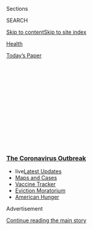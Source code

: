 <div id="app">

<div>

<div>

<div>

<div class="NYTAppHideMasthead css-1q2w90k e1suatyy0">

<div class="section css-ui9rw0 e1suatyy2">

<div class="css-eph4ug er09x8g0">

<div class="css-6n7j50">

</div>

<span class="css-1dv1kvn">Sections</span>

<div class="css-10488qs">

<span class="css-1dv1kvn">SEARCH</span>

</div>

[Skip to content](#site-content)[Skip to site
index](#site-index)

</div>

<div id="masthead-section-label" class="css-1wr3we4 eaxe0e00">

[Health](https://www.nytimes3xbfgragh.onion/section/health)

</div>

<div class="css-10698na e1huz5gh0">

</div>

</div>

<div id="masthead-bar-one" class="section hasLinks css-15hmgas e1csuq9d3">

<div class="css-uqyvli e1csuq9d0">

</div>

<div class="css-1uqjmks e1csuq9d1">

</div>

<div class="css-9e9ivx">

[](https://myaccount.nytimes3xbfgragh.onion/auth/login?response_type=cookie&client_id=vi)

</div>

<div class="css-1bvtpon e1csuq9d2">

[Today’s
Paper](https://www.nytimes3xbfgragh.onion/section/todayspaper)

</div>

</div>

</div>

</div>

<div data-aria-hidden="false">

<div id="site-content" data-role="main">

<div>

<div class="css-1aor85t" style="opacity:0.000000001;z-index:-1;visibility:hidden">

<div class="css-1hqnpie">

<div class="css-epjblv">

<span class="css-17xtcya">[Health](/section/health)</span><span class="css-x15j1o">|</span><span class="css-fwqvlz">Federal
Officials Turn to a New Testing Strategy as Infections
Surge</span>

</div>

<div class="css-k008qs">

<div class="css-1iwv8en">

<span class="css-18z7m18"></span>

<div>

</div>

</div>

<span class="css-1n6z4y">https://nyti.ms/2NNntDT</span>

<div class="css-1705lsu">

<div class="css-4xjgmj">

<div class="css-4skfbu" data-role="toolbar" data-aria-label="Social Media Share buttons, Save button, and Comments Panel with current comment count" data-testid="share-tools">

  - 
  - 
  - 
  - 
    
    <div class="css-6n7j50">
    
    </div>

  - 

</div>

</div>

</div>

</div>

</div>

</div>

<div class="css-13pd83m">

<div class="css-l9svim">

### [<span class="css-pa1jbp"><span class="css-1rxm0ex">The Coronavirus</span><span class="css-1rxm0ex"> Outbreak</span></span>](https://www.nytimes3xbfgragh.onion/news-event/coronavirus?name=styln-coronavirus-national&region=TOP_BANNER&block=storyline_menu_recirc&action=click&pgtype=Article&impression_id=2e58a6e0-f1c3-11ea-8a7f-39e977841eba&variant=undefined)

  - <span class="css-ousu42"><span class="css-12clwdu">live</span>[Latest
    Updates](https://www.nytimes3xbfgragh.onion/2020/09/08/world/covid-19-coronavirus.html?name=styln-coronavirus-national&region=TOP_BANNER&block=storyline_menu_recirc&action=click&pgtype=Article&impression_id=2e58a6e1-f1c3-11ea-8a7f-39e977841eba&variant=undefined)</span>
  - <span class="css-ousu42">[Maps and
    Cases](https://www.nytimes3xbfgragh.onion/interactive/2020/us/coronavirus-us-cases.html?name=styln-coronavirus-national&region=TOP_BANNER&block=storyline_menu_recirc&action=click&pgtype=Article&impression_id=2e58a6e2-f1c3-11ea-8a7f-39e977841eba&variant=undefined)</span>
  - <span class="css-ousu42">[Vaccine
    Tracker](https://www.nytimes3xbfgragh.onion/interactive/2020/science/coronavirus-vaccine-tracker.html?name=styln-coronavirus-national&region=TOP_BANNER&block=storyline_menu_recirc&action=click&pgtype=Article&impression_id=2e58a6e3-f1c3-11ea-8a7f-39e977841eba&variant=undefined)</span>
  - <span class="css-ousu42">[Eviction
    Moratorium](https://www.nytimes3xbfgragh.onion/2020/09/02/your-money/eviction-moratorium-covid.html?name=styln-coronavirus-national&region=TOP_BANNER&block=storyline_menu_recirc&action=click&pgtype=Article&impression_id=2e58cdf0-f1c3-11ea-8a7f-39e977841eba&variant=undefined)</span>
  - <span class="css-ousu42">[American
    Hunger](https://www.nytimes3xbfgragh.onion/interactive/2020/09/02/magazine/food-insecurity-hunger-us.html?name=styln-coronavirus-national&region=TOP_BANNER&block=storyline_menu_recirc&action=click&pgtype=Article&impression_id=2e58cdf1-f1c3-11ea-8a7f-39e977841eba&variant=undefined)</span>

</div>

</div>

<div id="top-wrapper" class="css-1sy8kpn">

<div id="top-slug" class="css-l9onyx">

Advertisement

</div>

[Continue reading the main
story](#after-top)

<div class="ad top-wrapper" style="text-align:center;height:100%;display:block;min-height:250px">

<div id="top" class="place-ad" data-position="top" data-size-key="top">

</div>

</div>

<div id="after-top">

</div>

</div>

<div>

<div id="sponsor-wrapper" class="css-1hyfx7x">

<div id="sponsor-slug" class="css-19vbshk">

Supported by

</div>

[Continue reading the main
story](#after-sponsor)

<div id="sponsor" class="ad sponsor-wrapper" style="text-align:center;height:100%;display:block">

</div>

<div id="after-sponsor">

</div>

</div>

<div class="css-186x18t">

</div>

<div class="css-1vkm6nb ehdk2mb0">

# Federal Officials Turn to a New Testing Strategy as Infections Surge

</div>

Millions of additional coronavirus tests may be processed with
“pooling,” enabling widespread surveillance as the country struggles
to
reopen.

<div class="css-79elbk" data-testid="photoviewer-wrapper">

<div class="css-z3e15g" data-testid="photoviewer-wrapper-hidden">

</div>

<div class="css-1a48zt4 ehw59r15" data-testid="photoviewer-children">

![<span class="css-16f3y1r e13ogyst0" data-aria-hidden="true">Coronavirus
testing at a factory in Wuhan, China, in May. The country used pooled
testing in a campaign to test all 11 million residents of Wuhan, where
the pandemic first emerged in late
2019.</span><span class="css-cnj6d5 e1z0qqy90" itemprop="copyrightHolder"><span class="css-1ly73wi e1tej78p0">Credit...</span><span><span>CHINATOPIX,
via Associated
Press</span></span></span>](https://static01.graylady3jvrrxbe.onion/images/2020/07/01/science/01virus-testing01/merlin_173144685_aadd1471-00a0-4247-a191-0162db76c67b-articleLarge.jpg?quality=75&auto=webp&disable=upscale)

</div>

</div>

<div class="css-18e8msd">

<div class="css-vp77d3 epjyd6m0">

<div class="css-1baulvz">

By [<span class="css-1baulvz last-byline" itemprop="name">Apoorva
Mandavilli</span>](https://www.nytimes3xbfgragh.onion/by/apoorva-mandavilli)

</div>

</div>

  - 
    
    <div class="css-ld3wwf e16638kd2">
    
    Published July 1, 2020Updated Aug. 18,
    2020
    
    </div>

  - 
    
    <div class="css-4xjgmj">
    
    <div class="css-pvvomx" data-role="toolbar" data-aria-label="Social Media Share buttons, Save button, and Comments Panel with current comment count" data-testid="share-tools">
    
      - 
      - 
      - 
      - 
        
        <div class="css-6n7j50">
        
        </div>
    
      - 
    
    </div>
    
    </div>

</div>

</div>

<div class="section meteredContent css-1r7ky0e" name="articleBody" itemprop="articleBody">

<div class="css-1fanzo5 StoryBodyCompanionColumn">

<div class="css-53u6y8">

The Trump administration plans to adopt a decades-old testing strategy
that will vastly increase the number of [coronavirus
tests](https://www.nytimes3xbfgragh.onion/2020/08/18/health/coronavirus-pool-te.html)
performed in the United States and permit widespread tracking of the
virus as it surges across the country.

The method, called [pooled
testing](https://www.nytimes3xbfgragh.onion/2020/08/18/health/coronavirus-pool-te.html),
signals a paradigm shift. Instead of carefully rationing tests to only
those with symptoms, pooled testing would enable frequent surveillance
of asymptomatic people. Mass identification of coronavirus infections
could hasten the reopening of schools, offices and factories.

“We’re in intensive discussions about how we’re going to do it,” Dr.
Anthony S. Fauci, the country’s leading infectious disease expert, said
in an interview. “We hope to get this off the ground as soon as
possible.”

In a call with reporters on Wednesday, Adm. Brett Giroir, deputy
secretary of health and human services, said he expected the program to
be up and running by the end of the summer.

</div>

</div>

<div class="css-1fanzo5 StoryBodyCompanionColumn">

<div class="css-53u6y8">

“My assessment is that the data is very strong,” he said. By the time
students return to universities, “pooling will be very mature.”

Given the many advantages, experts said, health officials should have
embraced pooled testing much sooner. The United States military has used
the technique at its bases worldwide, and has done so since it first
[tested men for
syphilis](https://projecteuclid.org/euclid.aoms/1177731363) in the
1940s.

Health officials in
[China](https://www.nytimes3xbfgragh.onion/2020/05/14/world/asia/coronavirus-testing-china-wuhan.html),
Germany, Israel and Thailand have all deployed pooled testing for the
coronavirus. In Nebraska, a state scientist found a loophole that
allowed him to circumvent federal prohibitions on the method. In
Memphis, Dr. Manoj Jain, an infectious disease expert familiar with
low-cost methods in India, has forged an ambitious plan to use the
strategy.

“I’m just wondering why the federal government does not mandate now that
this be done to preserve the testing capacity,” said Dr. Jain, of Emory
University. “We really haven’t learned from our counterparts in Europe
and Asia.”

Here’s how the technique works: A university, for example, takes samples
from every one of its thousands of students by nasal swab, or perhaps
saliva. Setting aside part of each individual’s sample, the lab combines
the rest into a batch holding five to 10 samples each.

</div>

</div>

<div class="css-1fanzo5 StoryBodyCompanionColumn">

<div class="css-53u6y8">

The pooled sample is tested for coronavirus infection. Barring an
unexpected outbreak, just 1 percent or 2 percent of the students are
likely to be infected, so the overwhelming majority of pools are likely
to test
negative.

<div id="NYT_MAIN_CONTENT_1_REGION" class="css-9tf9ac">

<div>

<div id="styln-covid-updates-world" class="section interactive-content interactive-size-medium css-1ftcdic">

<div class="css-17ih8de interactive-body">

<div id="styln-briefing-block" data-asset-id="QXJ0aWNsZTpueXQ6Ly9hcnRpY2xlLzczNDIwODc0LTQ1NGYtNTQ4Ny1hYzExLTM0Mzg2ODUxZDI3ZA==">

<div class="briefing-block-header-section">

# [Latest Updates: The Coronavirus Outbreak](https://www.nytimes3xbfgragh.onion/2020/09/08/world/covid-19-coronavirus.html?action=click&pgtype=Article&state=default&region=MAIN_CONTENT_1&context=storylines_live_updates)

<div class="briefing-block-ts">

Updated 2020-09-08T10:37:22.362Z

</div>

</div>

  - [As senators return to Washington, an impasse over a virus relief
    package
    looms.](https://www.nytimes3xbfgragh.onion/2020/09/08/world/covid-19-coronavirus.html?action=click&pgtype=Article&state=default&region=MAIN_CONTENT_1&context=storylines_live_updates#link-4a77847f)
  - [Nine drugmakers pledge to thoroughly vet any coronavirus
    vaccine.](https://www.nytimes3xbfgragh.onion/2020/09/08/world/covid-19-coronavirus.html?action=click&pgtype=Article&state=default&region=MAIN_CONTENT_1&context=storylines_live_updates#link-679303d7)
  - [‘The lockdown killed my father’: Farmer suicides add to India’s
    virus
    misery.](https://www.nytimes3xbfgragh.onion/2020/09/08/world/covid-19-coronavirus.html?action=click&pgtype=Article&state=default&region=MAIN_CONTENT_1&context=storylines_live_updates#link-1c973131)

<div class="briefing-block-footer">

<div class="briefing-block-footer-meta">

[See more
updates](https://www.nytimes3xbfgragh.onion/2020/09/08/world/covid-19-coronavirus.html?action=click&pgtype=Article&state=default&region=MAIN_CONTENT_1&context=storylines_live_updates)

</div>

<div class="briefing-block-briefinglinks">

<span>More live coverage:</span>
[Markets](https://www.nytimes3xbfgragh.onion/live/2020/09/08/business/stock-market-today-coronavirus?action=click&pgtype=Article&state=default&region=MAIN_CONTENT_1&context=storylines_live_updates)

</div>

</div>

</div>

</div>

</div>

</div>

</div>

But if a pool yields a positive result, the lab would retest the
reserved parts of each individual sample that went into the pool,
pinpointing the infected student. The strategy could be employed for [as
little as $3 per person per
day](http://faculty.haas.berkeley.edu/ned/GroupTestingInAPandemic.pdf),
according an estimate from economists at the University of California,
Berkeley.

By testing large numbers of people at a fraction of the cost, time and
necessary ingredients, pooled surveillance could be widely adopted by
workplaces, religious organizations, and schools and universities
seeking to reopen.

The method works best in such settings, where the number infected is
likely to be low, rather than in high-risk workplaces like meatpacking
plants.

</div>

</div>

<div class="css-79elbk" data-testid="photoviewer-wrapper">

<div class="css-z3e15g" data-testid="photoviewer-wrapper-hidden">

</div>

<div class="css-1a48zt4 ehw59r15" data-testid="photoviewer-children">

![<span class="css-16f3y1r e13ogyst0" data-aria-hidden="true">The
Newswanger Meats plant in Shiloh, Ohio, in May. Pooled testing would not
work as well in meatpacking plants as in lower-risk
settings.</span><span class="css-cnj6d5 e1z0qqy90" itemprop="copyrightHolder"><span class="css-1ly73wi e1tej78p0">Credit...</span><span>Dane
Rhys/Reuters</span></span>](https://static01.graylady3jvrrxbe.onion/images/2020/07/01/science/01virus-testing02/merlin_172841943_76660849-4240-49ad-954d-104135bdf091-articleLarge.jpg?quality=75&auto=webp&disable=upscale)

</div>

</div>

<div class="css-1fanzo5 StoryBodyCompanionColumn">

<div class="css-53u6y8">

The technique was used to process tests for H.I.V. as that epidemic took
root in the United States, recalled Dr. Fauci, who said he had been
recommending it to federal officials for months. “Right now, there
clearly is a very open, sympathetic ear to this,” he said.

Asked why the administration’s stance has changed now, Dr. Fauci
referred to the alarming rise in infections nationwide. “Obviously,
things are not going in the right direction,” he said.

</div>

</div>

<div class="css-1fanzo5 StoryBodyCompanionColumn">

<div class="css-53u6y8">

In the absence of federal guidance, some health officials have forged
ahead on their own.

In mid-March, as the number of infections in Nebraska climbed, the state
was running out of supplies needed for coronavirus tests. The state lab
had for years screened pooled samples of donated blood for pathogens and
from pregnant women for sexually transmitted diseases.

Peter Iwen, the lab’s director, estimated that pooling coronavirus
samples could conserve supplies and [increase testing
capacity](https://academic.oup.com/ajcp/article/153/6/715/5822023) by at
least 70 percent. He tried to persuade officials at the Centers for
Disease Control and Prevention to allow its assay to be used for pooled
testing.

<div id="NYT_MAIN_CONTENT_2_REGION" class="css-9tf9ac">

<div>

</div>

</div>

“They told me it’s an interesting concept, that’s as far as it went,” he
said.

Dr. Iwen also appealed to the Food and Drug Administration. Officials
said the agency could not comment on pending applications for emergency
use authorizations.

But Gov. Pete Ricketts of Nebraska had [declared a state of
emergency](https://governor.nebraska.gov/press/gov-ricketts-issues-emergency-declaration-covid-19)
on March 13, which meant that certain federal and state rules could be
superseded. With permission from the governor, Dr. Iwen moved to put
pooled testing in place.

***\[*[*Like the Science Times page on
Facebook.*](http://on.fb.me/1paTQ1h)** ****** *| Sign up for the*
**[*Science Times newsletter.*](http://nyti.ms/1MbHaRU)*\]***

Looking for ideas to contain a coming surge in coronavirus infections,
Mayor Jim Strickland of Memphis called Dr. Jain, who recalled a World
Health Organization mission to India in November where he had seen
pooled testing for tuberculosis.

Dr. Jain, like Dr. Iwen, found that in the federal government, “there
was no one really encouraging this to be done.” But he proceeded with
the mayor’s blessing. Hundreds of Memphis firefighters, police officers
and city workers volunteered to swab their own noses.

The lab tested the samples in batches of three, five, seven or 10, and
determined that pooling seemed to work best with batches of seven. The
data were submitted to the F.D.A.; the agency has responded positively,
but has not yet authorized the pooled method, Dr. Jain said.

</div>

</div>

<div class="css-1fanzo5 StoryBodyCompanionColumn">

<div class="css-53u6y8">

Pooled surveillance has its limitations. The savings in time and expense
thin out when the number of infected people rises above 10 per 100.
Because so many pools then are likely to yield positive results,
laboratories wind up testing huge numbers of individual samples.

Nebraska, for example, suspended its program about a month ago when
meatpacking plants in the state exploded with coronavirus infections and
the rate of positive samples arriving at the lab spiked above 10
percent.

The technique also loses accuracy beyond that range. Dr. Jain said that
weakness was not a pressing concern, because pooled testing’s main goal
is to identify people who have a high viral load and could transmit the
virus, not simply to find every infected
person.

<div id="NYT_MAIN_CONTENT_3_REGION" class="css-9tf9ac">

<div>

<div id="styln-prism-freeform-1594220623585" class="section interactive-content interactive-size-medium css-1ftcdic">

<div class="css-17ih8de interactive-body">

<div id="prism-freeform-block-62914" class="css-19mumt8" data-role="complementary" data-storyline="The Coronavirus Outbreak" data-truncated="true" tabindex="0">

<div class="css-a8d9oz">

<div class="css-eb027h">

[](https://www.nytimes3xbfgragh.onion/news-event/coronavirus?action=click&pgtype=Article&state=default&region=MAIN_CONTENT_3&context=storylines_faq)

### The Coronavirus Outbreak ›

#### Frequently Asked Questions

Updated September 4, 2020

  - #### What are the symptoms of coronavirus?
    
      - In the beginning, the coronavirus [seemed like it was primarily
        a respiratory
        illness](https://www.nytimes3xbfgragh.onion/article/coronavirus-facts-history.html?action=click&pgtype=Article&state=default&region=MAIN_CONTENT_3&context=storylines_faq#link-6817bab5) —
        many patients had fever and chills, were weak and tired, and
        coughed a lot, though some people don’t show many symptoms at
        all. Those who seemed sickest had pneumonia or acute respiratory
        distress syndrome and received supplemental oxygen. By now,
        doctors have identified many more symptoms and syndromes. In
        April, [the C.D.C. added to the list of early
        signs](https://www.nytimes3xbfgragh.onion/2020/04/27/health/coronavirus-symptoms-cdc.html?action=click&pgtype=Article&state=default&region=MAIN_CONTENT_3&context=storylines_faq) sore
        throat, fever, chills and muscle aches. Gastrointestinal upset,
        such as diarrhea and nausea, has also been observed. Another
        telltale sign of infection may be a sudden, profound diminution
        of one’s [sense of smell and
        taste.](https://www.nytimes3xbfgragh.onion/2020/03/22/health/coronavirus-symptoms-smell-taste.html?action=click&pgtype=Article&state=default&region=MAIN_CONTENT_3&context=storylines_faq) Teenagers
        and young adults in some cases have developed painful red and
        purple lesions on their fingers and toes — nicknamed “Covid toe”
        — but few other serious symptoms.

  - #### Why is it safer to spend time together outside?
    
      - [Outdoor
        gatherings](https://www.nytimes3xbfgragh.onion/2020/05/15/us/coronavirus-what-to-do-outside.html?action=click&pgtype=Article&state=default&region=MAIN_CONTENT_3&context=storylines_faq) lower
        risk because wind disperses viral droplets, and sunlight can
        kill some of the virus. Open spaces prevent the virus from
        building up in concentrated amounts and being inhaled, which can
        happen when infected people exhale in a confined space for long
        stretches of time, said Dr. Julian W. Tang, a virologist at the
        University of Leicester.

  - #### Why does standing six feet away from others help?
    
      - The coronavirus spreads primarily through droplets from your
        mouth and nose, especially when you cough or sneeze. The C.D.C.,
        one of the organizations using that measure, [bases its
        recommendation of six
        feet](https://www.nytimes3xbfgragh.onion/2020/04/14/health/coronavirus-six-feet.html?action=click&pgtype=Article&state=default&region=MAIN_CONTENT_3&context=storylines_faq) on
        the idea that most large droplets that people expel when they
        cough or sneeze will fall to the ground within six feet. But six
        feet has never been a magic number that guarantees complete
        protection. Sneezes, for instance, can launch droplets a lot
        farther than six feet, [according to a recent
        study](https://jamanetwork.com/journals/jama/fullarticle/2763852).
        It's a rule of thumb: You should be safest standing six feet
        apart outside, especially when it's windy. But keep a mask on at
        all times, even when you think you’re far enough apart.

  - #### I have antibodies. Am I now immune?
    
      - As of right now,[ that seems likely, for at least several
        months.](https://www.nytimes3xbfgragh.onion/2020/07/22/health/covid-antibodies-herd-immunity.html?action=click&pgtype=Article&state=default&region=MAIN_CONTENT_3&context=storylines_faq) There
        have been frightening accounts of people suffering what seems to
        be a second bout of Covid-19. But experts say these patients may
        have a drawn-out course of infection, with the virus taking a
        slow toll weeks to months after initial exposure. People
        infected with the coronavirus typically
        [produce](https://www.nature.com/articles/s41586-020-2456-9) immune
        molecules called antibodies, which are [protective proteins made
        in response to an
        infection](https://www.nytimes3xbfgragh.onion/2020/05/07/health/coronavirus-antibody-prevalence.html?action=click&pgtype=Article&state=default&region=MAIN_CONTENT_3&context=storylines_faq)[.
        These antibodies
        may](https://www.nytimes3xbfgragh.onion/2020/05/07/health/coronavirus-antibody-prevalence.html?action=click&pgtype=Article&state=default&region=MAIN_CONTENT_3&context=storylines_faq) last
        in the body [only two to three
        months](https://www.nature.com/articles/s41591-020-0965-6),
        which may seem worrisome, but that’s perfectly normal after an
        acute infection subsides, said Dr. Michael Mina, an immunologist
        at Harvard University. It may be possible to get the coronavirus
        again, but it’s highly unlikely that it would be possible in a
        short window of time from initial infection or make people
        sicker the second time.

  - #### What are my rights if I am worried about going back to work?
    
      - Employers have to provide [a safe
        workplace](https://www.osha.gov/SLTC/covid-19/standards.html) with
        policies that protect everyone equally. [And if one of your
        co-workers tests positive for the coronavirus, the
        C.D.C.](https://www.nytimes3xbfgragh.onion/article/coronavirus-money-unemployment.html?action=click&pgtype=Article&state=default&region=MAIN_CONTENT_3&context=storylines_faq) has
        said that [employers should tell their
        employees](https://www.cdc.gov/coronavirus/2019-ncov/community/guidance-business-response.html) --
        without giving you the sick employee’s name -- that they may
        have been exposed to the
virus.

<div id="styln-survey-component-62914" class="styln-survey-component" data-surveyname="faq" data-surveystoryline="coronavirus">

</div>

</div>

<div class="css-6mllg9">

</div>

<div class="css-pmm6ed">

<span class="css-5gimkt"></span>

</div>

</div>

</div>

</div>

</div>

</div>

</div>

“This is not a diagnostic test, but a screening test,” he said. “The bar
can be much lower for a screening test.”

The F.D.A. has [released
guidelines](https://www.fda.gov/news-events/press-announcements/coronavirus-covid-19-update-facilitating-diagnostic-test-availability-asymptomatic-testing-and)
for developers to adapt their tests to pooled samples. The agency is
also asking manufacturers to permit labs to use the tests without being
explicitly authorized by the F.D.A. to do so.

“If the F.D.A. is able to do this, I think it would be a big deal for
the U.S.,” Dr. Iwen said.

Federal law forbids any lab [without the right
credentials](https://www.cms.gov/Regulations-and-Guidance/Legislation/CLIA)
from conducting diagnostic tests and revealing the results to patients.
But on June 19, the Centers for Medicare and Medicaid Services, which
oversees lab testing, said it did not consider [pooled surveillance to
be
diagnostic](https://www.cms.gov/files/document/06-19-2020-frequently-asked-questions-covid-surveillance-testing.pdf)
— meaning any private or academic lab can screen and reveal the grouped
results from a pool to the set of patients who contributed samples.

But if a batch tests positive, the retesting of each patient’s sample
would be considered a diagnosis and need to come from a certified lab —
tacking on a delay of several days for the verdict — noted Kelly
Wroblewski, chief of infectious diseases at the Association of Public
Health Laboratories.

</div>

</div>

<div class="css-1fanzo5 StoryBodyCompanionColumn">

<div class="css-53u6y8">

“That’s where I think we probably start to disagree with pooling as a
strategy,” Ms. Wroblewski said. The F.D.A. and C.M.S. have always
required screening tests to be done at a certified lab, so the change in
policy needs further discussion, she said.

She added that pooling was also unlikely to be useful at most state
labs, which now tend to see samples from at least 15 infected people for
every 100, well above the recommended cutoff of 10 percent. “I don’t
think it’s going to solve all our problems,” she said.

Dr. Thomas R. Frieden, a former director of the C.D.C., warned that any
testing strategy was unlikely to succeed without isolation of those
tested until results are available, and reasonable options for isolating
away from the home for anyone who is found to be infected.

</div>

</div>

<div class="css-cfo9c3">

</div>

<div class="css-1fanzo5 StoryBodyCompanionColumn">

<div class="css-53u6y8">

“What I find both frustrating and dangerous is the consistent failure to
understand that testing, in and of itself, pooled or not, does little or
no good,” Dr. Frieden said in a email.

“What good is testing if the results take four days to come back and
infectious people aren’t isolated in the interim? What good is testing
if contact tracing doesn’t identify and warn exposed people quickly?”

Dr. Fauci acknowledged that the country was not adequately isolating
people. But, he added, above a certain level of infection, “the core
paradigm of identification, isolation and contact tracing just doesn’t
work.”

</div>

</div>

<div class="css-1fanzo5 StoryBodyCompanionColumn">

<div class="css-53u6y8">

Faced with rising cases in multiple states, he said, the administration
is consulting with statisticians to estimate the ideal proportions for a
pool in a particular location.

In the meantime, more states have come around to the idea. Dr. Iwen said
that in the past three weeks, about a dozen state lab directors had
contacted him to ask about Nebraska’s experience.

Even in states like Arizona, where the percentage of positive tests may
exceed 20 percent, pooled testing could be used in settings such as
schools where the prevalence is likely to be much lower, he said —
especially as the shortage of testing supplies continues to be a
problem.

“We’re being asked to expand surveillance testing to large populations
of people, and there quite frankly is not enough reagents to be able to
do that,” he said, referring to chemicals used in diagnostic tests.
“It’s becoming a national discussion now.”

</div>

</div>

<div>

</div>

</div>

<div>

</div>

<div>

</div>

<div>

</div>

<div>

<div id="bottom-wrapper" class="css-1ede5it">

<div id="bottom-slug" class="css-l9onyx">

Advertisement

</div>

[Continue reading the main
story](#after-bottom)

<div id="bottom" class="ad bottom-wrapper" style="text-align:center;height:100%;display:block;min-height:90px">

</div>

<div id="after-bottom">

</div>

</div>

</div>

</div>

</div>

## Site Index

<div>

</div>

## Site Information Navigation

  - [© <span>2020</span> <span>The New York Times
    Company</span>](https://help.nytimes3xbfgragh.onion/hc/en-us/articles/115014792127-Copyright-notice)

<!-- end list -->

  - [NYTCo](https://www.nytco.com/)
  - [Contact
    Us](https://help.nytimes3xbfgragh.onion/hc/en-us/articles/115015385887-Contact-Us)
  - [Work with us](https://www.nytco.com/careers/)
  - [Advertise](https://nytmediakit.com/)
  - [T Brand Studio](http://www.tbrandstudio.com/)
  - [Your Ad
    Choices](https://www.nytimes3xbfgragh.onion/privacy/cookie-policy#how-do-i-manage-trackers)
  - [Privacy](https://www.nytimes3xbfgragh.onion/privacy)
  - [Terms of
    Service](https://help.nytimes3xbfgragh.onion/hc/en-us/articles/115014893428-Terms-of-service)
  - [Terms of
    Sale](https://help.nytimes3xbfgragh.onion/hc/en-us/articles/115014893968-Terms-of-sale)
  - [Site
    Map](https://spiderbites.nytimes3xbfgragh.onion)
  - [Help](https://help.nytimes3xbfgragh.onion/hc/en-us)
  - [Subscriptions](https://www.nytimes3xbfgragh.onion/subscription?campaignId=37WXW)

</div>

</div>

</div>

</div>
